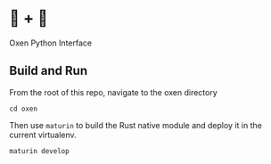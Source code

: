 # 🐂 + 🐍

Oxen Python Interface

## Build and Run

From the root of this repo, navigate to the oxen directory

```
cd oxen
```

Then use `maturin` to build the Rust native module and deploy it in the current virtualenv.

```
maturin develop
```